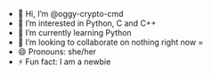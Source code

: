 - 👋 Hi, I’m @oggy-crypto-cmd
- 👀 I’m interested in Python, C and C++
- 🌱 I’m currently learning Python
- 💞️ I’m looking to collaborate on nothing right now =
- 😄 Pronouns: she/her
- ⚡ Fun fact: I am a newbie

<!---
oggy-crypto-cmd/oggy-crypto-cmd is a ✨ special ✨ repository because its `README.md` (this file) appears on your GitHub profile.
You can click the Preview link to take a look at your changes.
--->
